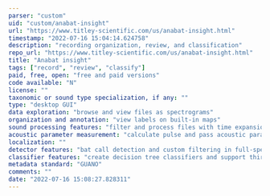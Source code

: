 ```yaml
---
parser: "custom"
uid: "custom/anabat-insight"
url: "https://www.titley-scientific.com/us/anabat-insight.html"
timestamp: "2022-07-16 15:04:14.624758"
description: "recording organization, review, and classification"
repo_url: "https://www.titley-scientific.com/us/anabat-insight.html"
title: "Anabat insight"
tags: ["record", "review", "classify"]
paid, free, open: "free and paid versions"
code available: "N"
license: ""
taxonomic or sound type specialization, if any: ""
type: "desktop GUI"
data exploration: "browse and view files as spectrograms"
organization and annotation: "view labels on built-in maps"
sound processing features: "filter and process files with time expansion, pitch shift, etc."
acoustic parameter measurement: "calculate pulse and pass acoustic parameters, e.g. max frequency"
localization: ""
detector features: "bat call detection and custom filtering in full-spectrum and zero-crossing recordings"
classifier features: "create decision tree classifiers and support third-party ID algorithms"
metadata standard: "GUANO"
comments: ""
date: "2022-07-16 15:08:27.828311"
---
```


